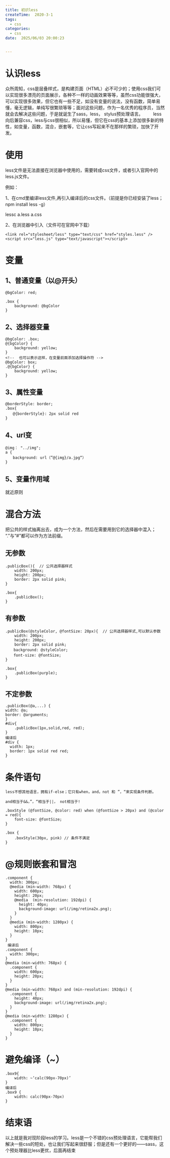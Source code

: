 ```yaml
---
title: 初识less
createTime:  2020-3-1
tags:
  - css
categories:
  - css
date:  2025/06/03 20:00:23


---
```


# 认识less
众所周知，css是层叠样式，是构建页面（HTML）必不可少的；使用css我们可以实现很多漂亮的页面展示，各种不一样的动画效果等等，虽然css功能很强大，可以实现很多效果，但它也有一些不足，如没有变量的说法，没有函数，简单易懂，毫无逻辑，单纯写很繁琐等等；面对这些问题，作为一名优秀的程序员，当然就会去解决这些问题，于是就诞生了sass，less， stylus预处理语言。
　　less向后兼容css，less与css很相似，所以易懂，但它在css的基本上添加很多新的特性，如变量，函数，混合，嵌套等，它让css写起来不在那样的繁琐，加快了开发。

# 使用
less文件是无法直接在浏览器中使用的，需要转成css文件，或者引入官网中的less.js文件。

例如：

1、在cmd里编译less文件,再引入编译后的css文件。（前提是你已经安装了less；npm install less -g）

lessc a.less a.css

2、在浏览器中引入（文件可在官网中下载）

```
<link rel="stylesheet/less" type="text/css" href="styles.less" />
<script src="less.js" type="text/javascript"></script>
```

# 变量 

## 1、普通变量（以@开头）
```
@bgColor: red;

.box {
    background: @bgColor
}
```
## 2、选择器变量
```
@bgColor: .box;
@{bgColor} {
    background: yellow;
}
<!--  也可以表示这样，在变量前面添加选择操作符 -->
@bgColor: box;
.@{bgColor} {
    background: yellow;
}
```
## 3、属性变量

```
@borderStyle: border;
.box{
　　@{borderStyle}: 2px solid red
}
```

## 4、url变
```
@img： "../img";
a {
　　background: url（”@{img}/a.jpg“）
}
```
## 5、变量作用域

就近原则

# 混合方法

把公共的样式抽离出去，成为一个方法，然后在需要用到它的选择器中混入；
“.”与“#”都可以作为方法前缀。

## 无参数

```
.publicBox(){  // 公共选择器样式
    width: 200px;
    height: 200px;
    border: 2px solid pink;
}

.box{
    .publicBox();
}

```

## 有参数
```
.publicBox(@styleColor, @fontSize: 20px){  // 公共选择器样式,可以默认参数
    width: 200px;
    height: 200px;
    border: 2px solid pink;
　  background: @styleColor;
　  font-size: @fontSize;
}

.box{
    .publicBox(purple);
}
```

## 不定参数

```
.publicBox(@a,...) {
width: @a;
border: @arguments;
}
#div{
    .publicBox(1px,solid,red, red);
}
编译后
#div {
  width: 1px;
  border: 1px solid red red;
}
```

# 条件语句

```
less不想其他语言，拥有if-else；它只有when，and，not 和 ”，“来实现条件判断。

and相当于&&，”，“相当于||， not相当于!

.boxStyle (@fontSize, @color: red) when (@fontSize > 20px) and (@color = red){
    font-size: @fontSize;
}

.box {
    .boxStyle(30px, pink) // 条件不满足
}
```

# @规则嵌套和冒泡

```
.component {
  width: 300px;
  @media (min-width: 768px) {
    width: 600px;
    height: 20px;
    @media  (min-resolution: 192dpi) {
      height: 40px;
      background-image: url(/img/retina2x.png);
    }
  }
  @media (min-width: 1280px) {
    width: 800px;
    height: 10px;
  }
}
 编译后
.component {
  width: 300px;
}
@media (min-width: 768px) {
  .component {
    width: 600px;
    height: 20px;
  }
}
@media (min-width: 768px) and (min-resolution: 192dpi) {
  .component {
    height: 40px;
    background-image: url(/img/retina2x.png);
  }
}
@media (min-width: 1280px) {
  .component {
    width: 800px;
    height: 10px;
  }
}
```
# 避免编译（~）
```
.box9{
    width: ~‘calc(90px-70px)’
}
编译后
.box9 {
    width: calc(90px-70px)
}
```
# 结束语
以上就是我对现阶段less的学习。less是一个不错的css预处理语言，它能帮我们解决一些css的短处，也让我们写起来很舒服；但是还有一个更好的——sass，这个预处理器比less更优，后面再结束